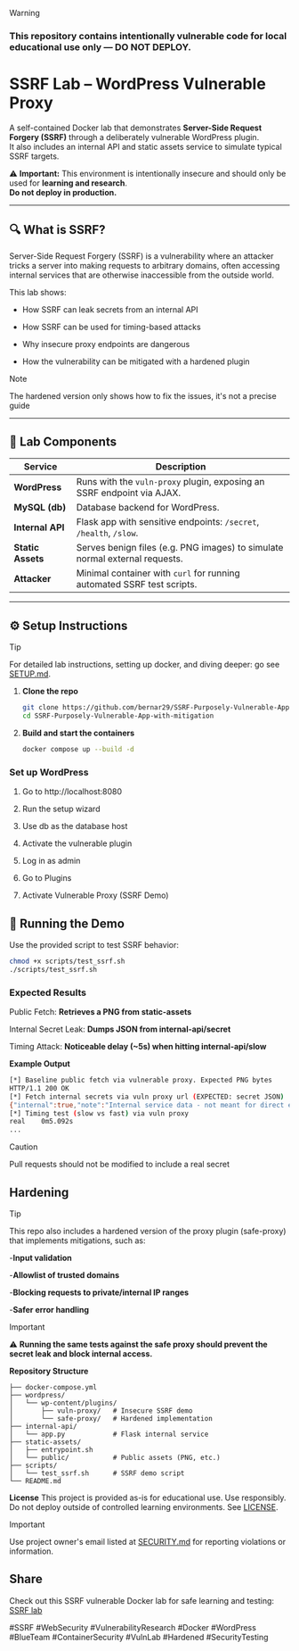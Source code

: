 
> [!WARNING]
>### This repository contains intentionally vulnerable code for local educational use only — DO NOT DEPLOY.

# SSRF Lab – WordPress Vulnerable Proxy

A self-contained Docker lab that demonstrates **Server-Side Request Forgery (SSRF)** through a deliberately vulnerable WordPress plugin.  
It also includes an internal API and static assets service to simulate typical SSRF targets.

   ⚠️ **Important:** This environment is intentionally insecure and should only be used for **learning and research**.  
         **Do not deploy in production.**

---

## 🔍 What is SSRF?

Server-Side Request Forgery (SSRF) is a vulnerability where an attacker tricks a server into making requests to arbitrary domains, often accessing internal services that are otherwise inaccessible from the outside world.

This lab shows:
- How SSRF can leak secrets from an internal API
 
- How SSRF can be used for timing-based attacks
 
- Why insecure proxy endpoints are dangerous
 
- How the vulnerability can be mitigated with a hardened plugin

 
>[!NOTE]
> The hardened version only shows how to fix the issues, it's not a precise guide


---

## 🧩 Lab Components

| Service         | Description                                                                 |
|-----------------|-----------------------------------------------------------------------------|
| **WordPress**   | Runs with the `vuln-proxy` plugin, exposing an SSRF endpoint via AJAX.      |
| **MySQL (db)**  | Database backend for WordPress.                                             |
| **Internal API**| Flask app with sensitive endpoints: `/secret`, `/health`, `/slow`.          |
| **Static Assets**| Serves benign files (e.g. PNG images) to simulate normal external requests. |
| **Attacker**    | Minimal container with `curl` for running automated SSRF test scripts.      |


---

## ⚙️ Setup Instructions

>[!TIP]
> For detailed lab instructions, setting up docker, and diving deeper: go see [SETUP.md](SETUP.md).


1. **Clone the repo**
   ```bash
   git clone https://github.com/bernar29/SSRF-Purposely-Vulnerable-App-with-mitigation.git
   cd SSRF-Purposely-Vulnerable-App-with-mitigation
   ```
   
2. **Build and start the containers**
   ```bash
   docker compose up --build -d
   ```

### Set up WordPress

   1. Go to http://localhost:8080

   2. Run the setup wizard

   3. Use db as the database host

   4. Activate the vulnerable plugin

   5. Log in as admin

   6. Go to Plugins

   7. Activate Vulnerable Proxy (SSRF Demo)

## 🧪 Running the Demo

Use the provided script to test SSRF behavior:

```bash
chmod +x scripts/test_ssrf.sh
./scripts/test_ssrf.sh
```

### Expected Results

Public Fetch: **Retrieves a PNG from static-assets**

Internal Secret Leak: **Dumps JSON from internal-api/secret**

Timing Attack: **Noticeable delay (~5s) when hitting internal-api/slow**

**Example Output**
```bash
[*] Baseline public fetch via vulnerable proxy. Expected PNG bytes
HTTP/1.1 200 OK
[*] Fetch internal secrets via vuln proxy url (EXPECTED: secret JSON)
{"internal":true,"note":"Internal service data - not meant for direct external exposure.","secret":"flag{THIS_IS_INTERNAL_SECRET}"}
[*] Timing test (slow vs fast) via vuln proxy
real    0m5.092s
...
```
>[!CAUTION]
> Pull requests should not be modified to include a real secret

## **Hardening**
>[!TIP]
> This repo also includes a hardened version of the proxy plugin (safe-proxy) that implements mitigations, such as:

-**Input validation**

-**Allowlist of trusted domains**

-**Blocking requests to private/internal IP ranges**

-**Safer error handling**
>[!IMPORTANT]
> ⚠️ **Running the same tests against the safe proxy should prevent the secret leak and block internal access.**

**Repository Structure**
```
├── docker-compose.yml
├── wordpress/
│   └── wp-content/plugins/
│       ├── vuln-proxy/   # Insecure SSRF demo
│       └── safe-proxy/   # Hardened implementation
├── internal-api/
│   └── app.py            # Flask internal service
├── static-assets/
│   ├── entrypoint.sh
│   └── public/           # Public assets (PNG, etc.)
├── scripts/
│   └── test_ssrf.sh      # SSRF demo script
└── README.md
```
**License**
This project is provided as-is for educational use.
Use responsibly. Do not deploy outside of controlled learning environments. See [LICENSE](LICENSE).

>[!IMPORTANT]
> Use project owner's email listed at [SECURITY.md](SECURITY.md) for reporting violations or information.

## Share
Check out this SSRF vulnerable Docker lab for safe learning and testing: [SSRF lab](https://github.com/bernar29/SSRF-Vulnerable-WordPress-Plugin-with-mitigation)

#SSRF #WebSecurity #VulnerabilityResearch 
#Docker #WordPress #BlueTeam #ContainerSecurity
#VulnLab #Hardened #SecurityTesting
